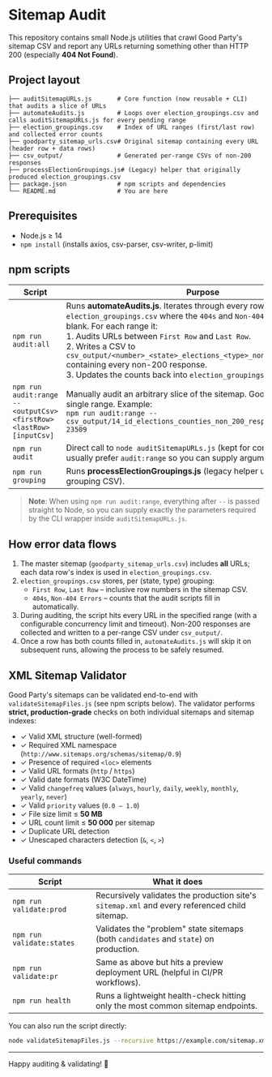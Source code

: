 # Sitemap Audit

This repository contains small Node.js utilities that crawl Good Party's sitemap CSV and report any URLs returning something other than HTTP 200 (especially **404 Not Found**).

## Project layout

```
├── auditSitemapURLs.js       # Core function (now reusable + CLI) that audits a slice of URLs
├── automateAudits.js         # Loops over election_groupings.csv and calls auditSitemapURLs.js for every pending range
├── election_groupings.csv    # Index of URL ranges (first/last row) and collected error counts
├── goodparty_sitemap_urls.csv# Original sitemap containing every URL (header row + data rows)
├── csv_output/               # Generated per-range CSVs of non-200 responses
├── processElectionGroupings.js# (Legacy) helper that originally produced election_groupings.csv
├── package.json              # npm scripts and dependencies
└── README.md                 # You are here
```

## Prerequisites

* Node.js ≥ 14
* `npm install` (installs axios, csv-parser, csv-writer, p-limit)

## npm scripts

| Script | Purpose |
|--------|---------|
| `npm run audit:all` | Runs **automateAudits.js**. Iterates through every row in `election_groupings.csv` where the `404s` and `Non-404 Errors` cells are blank. For each range it:<br>1. Audits URLs between `First Row` and `Last Row`.<br>2. Writes a CSV to `csv_output/<number>_<state>_elections_<type>_non_200_responses.csv` containing every non-200 response.<br>3. Updates the counts back into `election_groupings.csv`. |
| `npm run audit:range -- <outputCsv> <firstRow> <lastRow> [inputCsv]` | Manually audit an arbitrary slice of the sitemap. Good for re-checking a single range. Example:<br>`npm run audit:range -- csv_output/14_id_elections_counties_non_200_responses.csv 23118 23509` |
| `npm run audit` | Direct call to `node auditSitemapURLs.js` (kept for compatibility). You'll usually prefer `audit:range` so you can supply arguments. |
| `npm run grouping` | Runs **processElectionGroupings.js** (legacy helper used to generate the grouping CSV). |

> **Note**: When using `npm run audit:range`, everything after `--` is passed straight to Node, so you can supply exactly the parameters required by the CLI wrapper inside `auditSitemapURLs.js`.

## How error data flows

1. The master sitemap (`goodparty_sitemap_urls.csv`) includes **all** URLs; each data row's index is used in `election_groupings.csv`.
2. `election_groupings.csv` stores, per (state, type) grouping:
   * `First Row`, `Last Row` – inclusive row numbers in the sitemap CSV.
   * `404s`, `Non-404 Errors` – counts that the audit scripts fill in automatically.
3. During auditing, the script hits every URL in the specified range (with a configurable concurrency limit and timeout). Non-200 responses are collected and written to a per-range CSV under `csv_output/`.
4. Once a row has both counts filled in, `automateAudits.js` will skip it on subsequent runs, allowing the process to be safely resumed.

## XML Sitemap Validator

Good Party's sitemaps can be validated end-to-end with `validateSitemapFiles.js` (see npm scripts below). The validator performs **strict, production-grade** checks on both individual sitemaps and sitemap indexes:

- ✓ Valid XML structure (well-formed)  
- ✓ Required XML namespace (`http://www.sitemaps.org/schemas/sitemap/0.9`)  
- ✓ Presence of required `<loc>` elements  
- ✓ Valid URL formats (`http` / `https`)  
- ✓ Valid date formats (W3C DateTime)  
- ✓ Valid `changefreq` values (`always`, `hourly`, `daily`, `weekly`, `monthly`, `yearly`, `never`)  
- ✓ Valid `priority` values (`0.0 – 1.0`)  
- ✓ File size limit ≤ **50 MB**  
- ✓ URL count limit ≤ **50 000** per sitemap  
- ✓ Duplicate URL detection  
- ✓ Unescaped characters detection (`&`, `<`, `>`)

### Useful commands

| Script | What it does |
|--------|--------------|
| `npm run validate:prod` | Recursively validates the production site's `sitemap.xml` and every referenced child sitemap. |
| `npm run validate:states` | Validates the "problem" state sitemaps (both `candidates` and `state`) on production. |
| `npm run validate:pr` | Same as above but hits a preview deployment URL (helpful in CI/PR workflows). |
| `npm run health` | Runs a lightweight health-check hitting only the most common sitemap endpoints. |

You can also run the script directly:

```bash
node validateSitemapFiles.js --recursive https://example.com/sitemap.xml
```

---

Happy auditing & validating! 🎉 